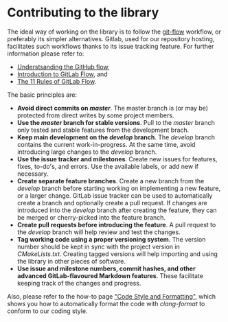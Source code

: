 # Contributing to the library

The ideal way of working on the library is to follow the [git-flow](https://github.com/nvie/gitflow) workflow, or preferably its simpler alternatives. Gitlab, used for our repository hosting, facilitates such workflows thanks to its issue tracking feature. For further information please refer to:

- [Understsanding the GitHub flow](https://guides.github.com/introduction/flow/index.html),
- [Introduction to GitLab Flow](https://docs.gitlab.com/ee/workflow/gitlab_flow.html), and
- [The 11 Rules of GitLab Flow](https://about.gitlab.com/2016/07/27/the-11-rules-of-gitlab-flow/).

The basic principles are:

- **Avoid direct commits on _master_**. The master branch is (or may be) protected from direct writes by some project members.
- **Use the _master_ branch for stable versions**. Pull to the _master_ branch only tested and stable features from the development brach.
- **Keep main development on the _develop_ branch**. The _develop_ branch contains the current work-in-progress. At the same time, avoid introducing large changes to the _develop_ branch.
- **Use the issue tracker and milestones**. Create new issues for features, fixes, to-do's, and errors. Use the available labels, or add new if necessary.
- **Create separate feature branches**. Create a new branch from the _develop_ branch before starting working on implementing a new feature, or a larger change. GitLab issue tracker can be used to automatically create a branch and optionally create a pull request. If changes are introduced into the _develop_ branch after creating the feature, they can be merged or cherry-picked into the feature branch.
- **Create pull requests before introducing the feature**. A pull request to the _develop_ branch will help review and test the changes.
- **Tag working code using a proper versioning system**. The version number should be kept in sync with the project version in *CMakeLists.txt*. Creating tagged versions will help importing and using the library in other pieces of software.
- **Use issue and milestone numbers, commit hashes, and other advanced GitLab-flavoured Markdown features**. These facilitate keeping track of the changes and progress.

Also, please refer to the how-to page ["Code Style and Formatting"](../4.-How-to/Code-style-and-formatting#C++-applications-and-the-application-library), which shows you how to automatically format the code with *clang-format* to conform to our coding style.